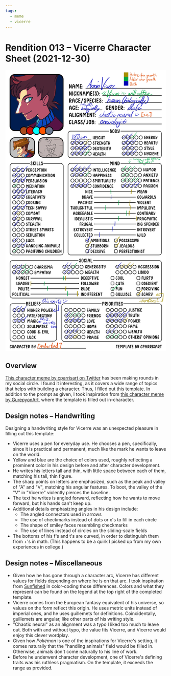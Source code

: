```yaml
---
tags:
  - meme
  - vicerre
---
```


# Rendition 013 – Vicerre Character Sheet (2021-12-30)

<img src="assets/2021-12-30_image-021.png">

## Overview

[This character meme by cparrisart on Twitter](https://twitter.com/cparrisart/status/1475535559984656392) has been making rounds in my social circle. I found it interesting, as it covers a wide range of topics that helps with building a character. Thus, I filled out this template. In addition to the prompt as given, I took inspiration from [this character meme by GurepyonArt](https://twitter.com/gurepyonart/status/1411451045310513159), where the template is filled out in-character.

## Design notes – Handwriting

Designing a handwriting style for Vicerre was an unexpected pleasure in filling out this template:

- Vicerre uses a pen for everyday use. He chooses a pen, specifically, since it is practical and permanent, much like the mark he wants to leave on the world.
- Yellow and blue are the choice of colors used, roughly reflecting a prominent color in his design before and after character development.
- He writes his letters tall and thin, with little space between each of them, matching his tall, thin figure.
- The sharp points on letters are emphasized, such as the peak and valley of "A" and "V", matching his angular features. To boot, the valley of the "V" in "Vicerre" violently pierces the baseline.
- The text he writes is angled forward, reflecting how he wants to move forward, but his hands can't keep up.
- Additional details emphasizing angles in his design include:
  - The angled connectors used in arrows
  - The use of checkmarks instead of dots or x's to fill in each circle
  - The shape of smiley faces resembling checkmarks
  - The use of lines instead of circles on the sliding-scale fields
- The bottoms of his f's and t's are curved, in order to distinguish them from +'s in math. (This happens to be a quirk I picked up from my own experiences in college.)

## Design notes – Miscellaneous

- Given how he has gone through a character arc, Vicerre has different values for fields depending on where he is on that arc. I took inspiration from [Sunfished](https://twitter.com/sunfished/) in color-coding those differences. Colors and what they represent can be found on the legend at the top right of the completed template.
- Vicerre comes from the European fantasy equivalent of his universe, so values on the form reflect this origin. He uses metric units instead of imperial ones, and he uses guillemets for definitions. Coincidentally, guillemets are angular, like other parts of his writing style.
- "Chaotic neural" as an alignment was a typo I liked too much to leave out. Both with and without typo, the value fits Vicerre, and Vicerre would enjoy this clever wordplay.
- Given how _Pokémon_ is one of the inspirations for Vicerre's setting, it comes naturally that the "handling animals" field would be filled in. Otherwise, animals don't come naturally to his line of work.
- Before he underwent character development, one of Vicerre's defining traits was his ruthless pragmatism. On the template, it exceeds the range as provided.
